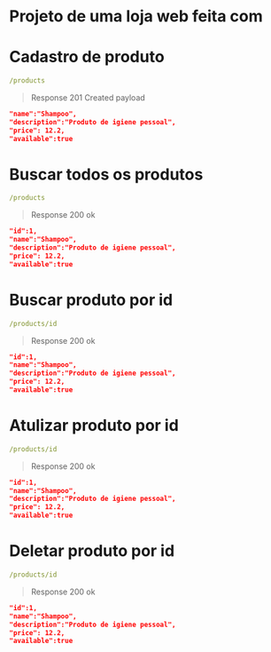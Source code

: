 # Projeto de uma loja web feita com

# Cadastro de produto
```yml
/products
```
> Response 201 Created
payload
```json
"name":"Shampoo",
"description":"Produto de igiene pessoal",
"price": 12.2,
"available":true
```
# Buscar todos os produtos
```yml
/products
```
> Response 200 ok
```json
"id":1,
"name":"Shampoo",
"description":"Produto de igiene pessoal",
"price": 12.2,
"available":true
```
# Buscar produto por id
```yml
/products/id
```
> Response 200 ok
```json
"id":1,
"name":"Shampoo",
"description":"Produto de igiene pessoal",
"price": 12.2,
"available":true
```
# Atulizar produto por id
```yml
/products/id
```
> Response 200 ok
```json
"id":1,
"name":"Shampoo",
"description":"Produto de igiene pessoal",
"price": 12.2,
"available":true
```

# Deletar produto por id
```yml
/products/id
```
> Response 200 ok
```json
"id":1,
"name":"Shampoo",
"description":"Produto de igiene pessoal",
"price": 12.2,
"available":true
```
